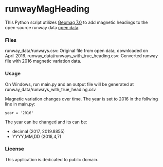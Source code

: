 # runwayMagHeading
This Python script utilizes [Geomag 7.0] to add magnetic headings to the open-source runway data [open data].
### Files
runway_data/runways.csv: Original file from open data, downloaded on April 2016.
runway_data/runways_with_true_heading.csv: Converted runway file with 2016 magnetic variation data.

### Usage
On Windows, run main.py and an output file will be generated at runway_data/runways_with_true_heading.csv

Magnetic variation changes over time. The year is set to 2016 in the follwing line in main.py:
```
year = '2016'
```

The year can be changed and its can be:
- decimal (2017, 2019.8855)
- YYYY,MM,DD (2018,4,7)

### License
This application is dedicated to public domain.


   [Geomag 7.0]: <http://www.ngdc.noaa.gov/IAGA/vmod/igrf.html>
   [open data]: <http://ourairports.com/data/>